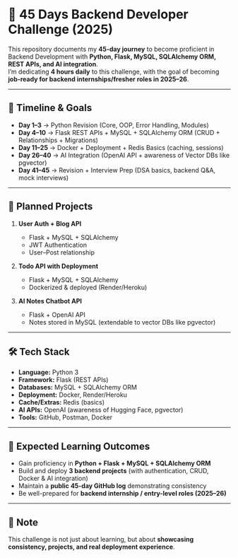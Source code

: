 # 🚀 45 Days Backend Developer Challenge (2025)

This repository documents my **45-day journey** to become proficient in Backend Development with **Python, Flask, MySQL, SQLAlchemy ORM, REST APIs, and AI integration**.  
I’m dedicating **4 hours daily** to this challenge, with the goal of becoming **job-ready for backend internships/fresher roles in 2025–26**.

---

## 📌 Timeline & Goals
- **Day 1–3** → Python Revision (Core, OOP, Error Handling, Modules)  
- **Day 4–10** → Flask REST APIs + MySQL + SQLAlchemy ORM (CRUD + Relationships + Migrations)  
- **Day 11–25** → Docker + Deployment + Redis Basics (caching, sessions)  
- **Day 26–40** → AI Integration (OpenAI API + awareness of Vector DBs like pgvector)  
- **Day 41–45** → Revision + Interview Prep (DSA basics, backend Q&A, mock interviews)  

---

## 📂 Planned Projects
1. **User Auth + Blog API**  
   - Flask + MySQL + SQLAlchemy  
   - JWT Authentication  
   - User–Post relationship  

2. **Todo API with Deployment**  
   - Flask + MySQL + SQLAlchemy  
   - Dockerized & deployed (Render/Heroku)  

3. **AI Notes Chatbot API**  
   - Flask + OpenAI API  
   - Notes stored in MySQL (extendable to vector DBs like pgvector)  

---

## 🛠️ Tech Stack
- **Language:** Python 3  
- **Framework:** Flask (REST APIs)  
- **Databases:** MySQL + SQLAlchemy ORM  
- **Deployment:** Docker, Render/Heroku  
- **Cache/Extras:** Redis (basics)  
- **AI APIs:** OpenAI (awareness of Hugging Face, pgvector)  
- **Tools:** GitHub, Postman, Docker  

---

## 🎯 Expected Learning Outcomes
- Gain proficiency in **Python + Flask + MySQL + SQLAlchemy ORM**  
- Build and deploy **3 backend projects** (with authentication, CRUD, Docker & AI integration)  
- Maintain a **public 45-day GitHub log** demonstrating consistency  
- Be well-prepared for **backend internship / entry-level roles (2025–26)**  


---

## 🌟 Note
This challenge is not just about learning, but about **showcasing consistency, projects, and real deployment experience**.  
